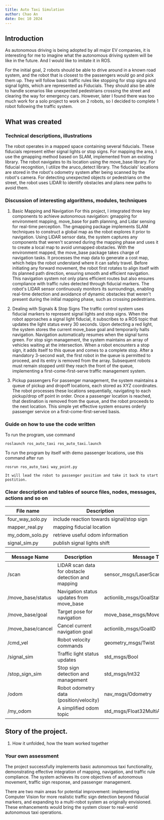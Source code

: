 ```yaml
---
title: Auto Taxi Simulation
author: Chao An
date: Dec 10 2024
---
```

## Introduction
As autonomous driving is being adopted by all major EV companies, it is interesting for me to imagine what the autonomous driving system will be like in the future. And I would like to imitate it in ROS.

For the initial goal, 2 robots should be able to drive around in a known road system, and the robot that is closest to the passengers would go and pick them up. They will follow basic traffic rules like stopping for stop signs and signal lights, which are represented as Fiducials. They should also be able to handle scenarios like unexpected pedestrians crossing the street and clearing the way for emergency cars. However, later I found there was too much work for a solo project to work on 2 robots, so I decided to complete 1 robot following the traffic system.

## What was created
### Technical descriptions, illustrations

The robot operates in a mapped space containing several fiducials. These fiducials represent either signal lights or stop signs.
For mapping the area, I use the gmapping method based on SLAM, implemented from an existing library. The robot navigates to its location using the move_base library.
For fiducial recognition, I utilize the aruco_detect library. The fiducials' locations are stored in the robot's odometry system after being scanned by the robot's camera.
For detecting unexpected objects or pedestrians on the street, the robot uses LIDAR to identify obstacles and plans new paths to avoid them.

### Discussion of interesting algorithms, modules, techniques

1. Basic Mapping and Navigation
For this project, I integrated three key components to achieve autonomous navigation: gmapping for environment mapping, move_base for path planning, and Lidar sensing for real-time perception. The gmapping package implements SLAM techniques to construct a global map as the robot explores it prior to navigation. Using LIDAR sensor data, the system captures any components that weren't scanned during the mapping phase and uses it to create a local map to avoid unmapped obstacles.
With the environment mapped, the move_base package takes charge of navigation tasks. It processes the map data to generate a cost map, which helps the robot understand where it can safely travel. Before initiating any forward movement, the robot first rotates to align itself with its planned path direction, ensuring smooth and efficient navigation. This navigation system not only plans efficient routes but also ensures compliance with traffic rules detected through fiducial markers. The robot's LIDAR sensor continuously monitors its surroundings, enabling real-time detection and avoidance of dynamic obstacles that weren't present during the initial mapping phase, such as crossing pedestrians.

2. Dealing with Signals & Stop Signs
The traffic control system uses fiducial markers to represent signal lights and stop signs. When the robot approaches a signal light fiducial, it subscribes to a ROS topic that updates the light status every 30 seconds. Upon detecting a red light, the system stores the current move_base goal and temporarily halts navigation. Navigation automatically resumes when the signal turns green.
For stop sign management, the system maintains an array of vehicles waiting at the intersection. When a robot encounters a stop sign, it adds itself to this queue and comes to a complete stop. After a mandatory 3-second wait, the first robot in the queue is permitted to proceed, and its entry is removed from the array. Subsequent robots must remain stopped until they reach the front of the queue, implementing a first-come-first-serve traffic management system.

3. Pickup passengers
For passenger management, the system maintains a queue of pickup and dropoff locations, each stored as XYZ coordinates. The robot processes these locations sequentially, navigating to each pickup/drop off point in order. Once a passenger location is reached, that destination is removed from the queue, and the robot proceeds to the next location. This simple yet effective system ensures orderly passenger service on a first-come-first-served basis.

### Guide on how to use the code written

To run the program, use command
```
roslaunch ros_auto_taxi ros_auto_taxi.launch
```

To run the program by itself with demo passenger locations, use this command after run
```
rosrun ros_auto_taxi way_point.py

It will lead the robot to passenger position and take it back to start postition.
```

### Clear description and tables of source files, nodes, messages, actions and so on

| File name | Description |
|----------|----------|
| four_way_solo.py | include reaction towards signal/stop sign |
| mapper_real.py | mapping fiducial location |
| my_odom_solo.py | retrieve useful odom information |
| signal_sim.py | publish signal lights shift |

| Message Name | Description | Message Type |
|-------------|-------------|--------------|
| /scan | LIDAR scan data for obstacle detection and mapping | sensor_msgs/LaserScan |
| /move_base/status | Navigation status updates from move_base | actionlib_msgs/GoalStatusArray |
| /move_base/goal | Target pose for navigation | move_base_msgs/MoveBaseActionGoal |
| /move_base/cancel | Cancel current navigation goal | actionlib_msgs/GoalID |
| /cmd_vel | Robot velocity commands | geometry_msgs/Twist |
| /signal_sim | Traffic light status updates | std_msgs/Bool |
| /stop_sign_sim | Stop sign detection and management | std_msgs/Int32 |
| /odom | Robot odometry data (position/velocity) | nav_msgs/Odometry |
| /my_odom | A simplified odom topic | std_msgs/Float32MultiArray |

## Story of the project. 
1. How it unfolded, how the team worked together

### Your own assessment
The project successfully implements basic autonomous taxi functionality, demonstrating effective integration of mapping, navigation, and traffic rule compliance. The system achieves its core objectives of autonomous movement, traffic sign response, and passenger management.

There are two main areas for potential improvement: implementing Computer Vision for more realistic traffic sign detection beyond fiducial markers, and expanding to a multi-robot system as originally envisioned. These enhancements would bring the system closer to real-world autonomous taxi operations.
